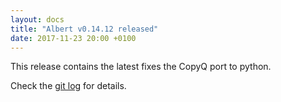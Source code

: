 ```yaml
---
layout: docs
title: "Albert v0.14.12 released"
date: 2017-11-23 20:00 +0100
---
```


This release contains the latest fixes the CopyQ port to python.

Check the [git log](https://github.com/albertlauncher/albert/commits/v0.14.12) for details.
